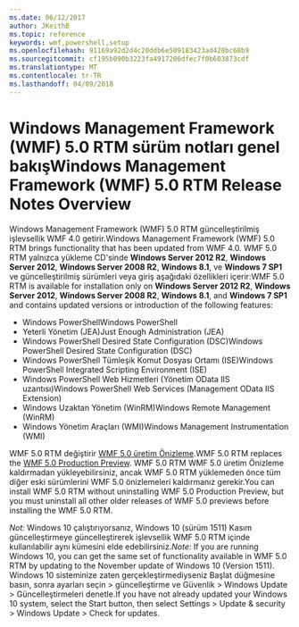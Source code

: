 ```yaml
---
ms.date: 06/12/2017
author: JKeithB
ms.topic: reference
keywords: wmf,powershell,setup
ms.openlocfilehash: 91169a92d2d4c20ddb6e509183423ad428bc68b9
ms.sourcegitcommit: cf195b090b3223fa4917206dfec7f0b603873cdf
ms.translationtype: MT
ms.contentlocale: tr-TR
ms.lasthandoff: 04/09/2018
---
```

# <a name="windows-management-framework-wmf-50-rtm-release-notes-overview"></a><span data-ttu-id="615f8-102">Windows Management Framework (WMF) 5.0 RTM sürüm notları genel bakış</span><span class="sxs-lookup"><span data-stu-id="615f8-102">Windows Management Framework (WMF) 5.0 RTM Release Notes Overview</span></span>

<span data-ttu-id="615f8-103">Windows Management Framework (WMF) 5.0 RTM güncelleştirilmiş işlevsellik WMF 4.0 getirir.</span><span class="sxs-lookup"><span data-stu-id="615f8-103">Windows Management Framework (WMF) 5.0 RTM brings functionality that has been updated from WMF 4.0.</span></span> <span data-ttu-id="615f8-104">WMF 5.0 RTM yalnızca yükleme CD'sinde **Windows Server 2012 R2**, **Windows Server 2012**, **Windows Server 2008 R2**, **Windows 8.1**, ve **Windows 7 SP1** ve güncelleştirilmiş sürümleri veya giriş aşağıdaki özellikleri içerir:</span><span class="sxs-lookup"><span data-stu-id="615f8-104">WMF 5.0 RTM is available for installation only on **Windows Server 2012 R2**, **Windows Server 2012**, **Windows Server 2008 R2**, **Windows 8.1**, and **Windows 7 SP1** and contains updated versions or introduction of the following features:</span></span>

- <span data-ttu-id="615f8-105">Windows PowerShell</span><span class="sxs-lookup"><span data-stu-id="615f8-105">Windows PowerShell</span></span>
- <span data-ttu-id="615f8-106">Yeterli Yönetim (JEA)</span><span class="sxs-lookup"><span data-stu-id="615f8-106">Just Enough Administration (JEA)</span></span>
- <span data-ttu-id="615f8-107">Windows PowerShell Desired State Configuration (DSC)</span><span class="sxs-lookup"><span data-stu-id="615f8-107">Windows PowerShell Desired State Configuration (DSC)</span></span>
- <span data-ttu-id="615f8-108">Windows PowerShell Tümleşik Komut Dosyası Ortamı (ISE)</span><span class="sxs-lookup"><span data-stu-id="615f8-108">Windows PowerShell Integrated Scripting Environment (ISE)</span></span>
- <span data-ttu-id="615f8-109">Windows PowerShell Web Hizmetleri (Yönetim OData IIS uzantısı)</span><span class="sxs-lookup"><span data-stu-id="615f8-109">Windows PowerShell Web Services (Management OData IIS Extension)</span></span>
- <span data-ttu-id="615f8-110">Windows Uzaktan Yönetim (WinRM)</span><span class="sxs-lookup"><span data-stu-id="615f8-110">Windows Remote Management (WinRM)</span></span>
- <span data-ttu-id="615f8-111">Windows Yönetim Araçları (WMI)</span><span class="sxs-lookup"><span data-stu-id="615f8-111">Windows Management Instrumentation (WMI)</span></span>

<span data-ttu-id="615f8-112">WMF 5.0 RTM değiştirir [WMF 5.0 üretim Önizleme](http://blogs.msdn.com/b/powershell/archive/2015/08/31/windows-management-framework-5-0-production-preview-is-now-available.aspx).</span><span class="sxs-lookup"><span data-stu-id="615f8-112">WMF 5.0 RTM replaces the [WMF 5.0 Production Preview](http://blogs.msdn.com/b/powershell/archive/2015/08/31/windows-management-framework-5-0-production-preview-is-now-available.aspx).</span></span> <span data-ttu-id="615f8-113">WMF 5.0 RTM WMF 5.0 üretim Önizleme kaldırmadan yükleyebilirsiniz, ancak WMF 5.0 RTM yüklemeden önce tüm diğer eski sürümlerini WMF 5.0 önizlemeleri kaldırmanız gerekir.</span><span class="sxs-lookup"><span data-stu-id="615f8-113">You can install WMF 5.0 RTM without uninstalling WMF 5.0 Production Preview, but you must uninstall all other older releases of WMF 5.0 previews before installing the WMF 5.0 RTM.</span></span>

<span data-ttu-id="615f8-114">*Not:* Windows 10 çalıştırıyorsanız, Windows 10 (sürüm 1511) Kasım güncelleştirmeye güncelleştirerek işlevsellik WMF 5.0 RTM içinde kullanılabilir aynı kümesini elde edebilirsiniz.</span><span class="sxs-lookup"><span data-stu-id="615f8-114">*Note:* If you are running Windows 10, you can get the same set of functionality available in WMF 5.0 RTM by updating to the November update of Windows 10 (Version 1511).</span></span> <span data-ttu-id="615f8-115">Windows 10 sisteminize zaten gerçekleştirmediyseniz Başlat düğmesine basın, sonra ayarları seçin > güncelleştirme ve Güvenlik > Windows Update > Güncelleştirmeleri denetle.</span><span class="sxs-lookup"><span data-stu-id="615f8-115">If you have not already updated your Windows 10 system, select the Start button, then select Settings > Update & security > Windows Update > Check for updates.</span></span>